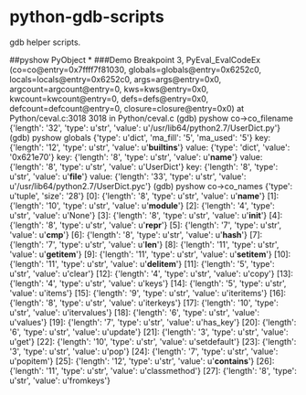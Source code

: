 python-gdb-scripts
==================
gdb helper scripts.

##pyshow PyObject *
###Demo
    Breakpoint 3, PyEval_EvalCodeEx (co=co@entry=0x7ffff7f81030, 
        globals=globals@entry=0x6252c0, locals=locals@entry=0x6252c0, 
        args=args@entry=0x0, argcount=argcount@entry=0, kws=kws@entry=0x0, 
        kwcount=kwcount@entry=0, defs=defs@entry=0x0, defcount=defcount@entry=0, 
        closure=closure@entry=0x0) at Python/ceval.c:3018
    3018    in Python/ceval.c
    (gdb) pyshow co->co_filename
    {'length': '32', 'type': u'str', 'value': u'/usr/lib64/python2.7/UserDict.py'} 
    (gdb) pyshow globals
    {'type': u'dict', 'ma_fill': '5', 'ma_used': '5'}
    key: {'length': '12', 'type': u'str', 'value': u'__builtins__'}
    value: {'type': 'dict', 'value': '0x621e70'}
    key: {'length': '8', 'type': u'str', 'value': u'__name__'}
    value: {'length': '8', 'type': u'str', 'value': u'UserDict'}
    key: {'length': '8', 'type': u'str', 'value': u'__file__'}
    value: {'length': '33', 'type': u'str', 'value': u'/usr/lib64/python2.7/UserDict.pyc'} 
    (gdb) pyshow co->co_names
    {'type': u'tuple', 'size': '28'}
    [0]: {'length': '8', 'type': u'str', 'value': u'__name__'}
    [1]: {'length': '10', 'type': u'str', 'value': u'__module__'}
    [2]: {'length': '4', 'type': u'str', 'value': u'None'}
    [3]: {'length': '8', 'type': u'str', 'value': u'__init__'}
    [4]: {'length': '8', 'type': u'str', 'value': u'__repr__'}
    [5]: {'length': '7', 'type': u'str', 'value': u'__cmp__'}
    [6]: {'length': '8', 'type': u'str', 'value': u'__hash__'}
    [7]: {'length': '7', 'type': u'str', 'value': u'__len__'}
    [8]: {'length': '11', 'type': u'str', 'value': u'__getitem__'}
    [9]: {'length': '11', 'type': u'str', 'value': u'__setitem__'}
    [10]: {'length': '11', 'type': u'str', 'value': u'__delitem__'}
    [11]: {'length': '5', 'type': u'str', 'value': u'clear'}
    [12]: {'length': '4', 'type': u'str', 'value': u'copy'}
    [13]: {'length': '4', 'type': u'str', 'value': u'keys'}
    [14]: {'length': '5', 'type': u'str', 'value': u'items'}
    [15]: {'length': '9', 'type': u'str', 'value': u'iteritems'}
    [16]: {'length': '8', 'type': u'str', 'value': u'iterkeys'}
    [17]: {'length': '10', 'type': u'str', 'value': u'itervalues'}
    [18]: {'length': '6', 'type': u'str', 'value': u'values'}
    [19]: {'length': '7', 'type': u'str', 'value': u'has_key'}
    [20]: {'length': '6', 'type': u'str', 'value': u'update'}
    [21]: {'length': '3', 'type': u'str', 'value': u'get'} 
    [22]: {'length': '10', 'type': u'str', 'value': u'setdefault'}
    [23]: {'length': '3', 'type': u'str', 'value': u'pop'}
    [24]: {'length': '7', 'type': u'str', 'value': u'popitem'}
    [25]: {'length': '12', 'type': u'str', 'value': u'__contains__'}
    [26]: {'length': '11', 'type': u'str', 'value': u'classmethod'}
    [27]: {'length': '8', 'type': u'str', 'value': u'fromkeys'}
